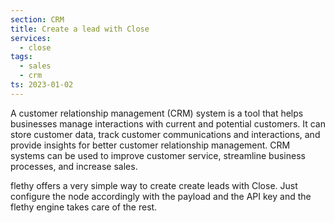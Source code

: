 ```yaml
---
section: CRM
title: Create a lead with Close
services:
  - close
tags:
  - sales
  - crm
ts: 2023-01-02
---
```


A customer relationship management (CRM) system is a tool that helps businesses manage interactions with current and potential customers. It can store customer data, track customer communications and interactions, and provide insights for better customer relationship management. CRM systems can be used to improve customer service, streamline business processes, and increase sales.

flethy offers a very simple way to create create leads with Close. Just configure the node accordingly with the payload and the API key and the flethy engine takes care of the rest.
